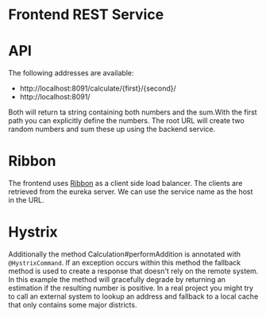 # Frontend REST Service

# API

The following addresses are available:
- http://localhost:8091/calculate/{first}/{second}/
- http://localhost:8091/

Both will return ta string containing both numbers and the sum.With the first path you can explicitly define the numbers.
The root URL will create two random numbers and sum these up using the backend service.

# Ribbon

The frontend uses [Ribbon](http://cloud.spring.io/spring-cloud-static/spring-cloud-netflix/1.3.5.RELEASE/multi/multi_spring-cloud-ribbon.html) as a client side load balancer. The clients are retrieved from the eureka server.
We can use the service name as the host in the URL.

# Hystrix

Additionally the method Calculation#performAddition is annotated with `@HystrixCommand`. If an exception occurs within this method the fallback method is used to create a response that doesn't rely on the remote system. In this example the method will gracefully degrade by returning an estimation if the resulting number is positive. In a real project you might try to call an external system to lookup an address and fallback to a local cache that only contains some major districts. 